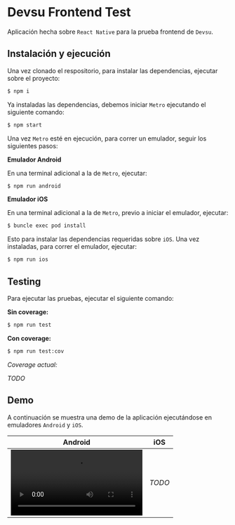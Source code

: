 # Devsu Frontend Test

Aplicación hecha sobre `React Native` para la prueba frontend de `Devsu`.

## Instalación y ejecución

Una vez clonado el respositorio, para instalar las dependencias, ejecutar sobre el proyecto:

```bash
$ npm i
```

Ya instaladas las dependencias, debemos iniciar `Metro` ejecutando el siguiente comando:

```bash
$ npm start
```

Una vez `Metro` esté en ejecución, para correr un emulador, seguir los siguientes pasos:

**Emulador Android**

En una terminal adicional a la de `Metro`, ejecutar:

```bash
$ npm run android
```

**Emulador iOS**

En una terminal adicional a la de `Metro`, previo a iniciar el emulador, ejecutar:

```bash
$ buncle exec pod install
```

Esto para instalar las dependencias requeridas sobre `iOS`. Una vez instaladas, para correr el emulador, ejecutar:

```bash
$ npm run ios
```

## Testing

Para ejecutar las pruebas, ejecutar el siguiente comando:

**Sin coverage:**

```bash
$ npm run test
```

**Con coverage:**

```bash
$ npm run test:cov
```

_Coverage actual:_

_TODO_

## Demo

A continuación se muestra una demo de la aplicación ejecutándose en emuladores `Android` y `iOS`.


| Android | iOS    |
| ------- | ------ |
| <video src="https://github.com/aeroxmotion/devsu-frontend-test/assets/11183503/a5c92503-05f5-4a6b-a461-82239dc60c1e">  | _TODO_ |
